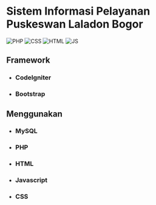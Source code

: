 # Sistem Informasi Pelayanan Puskeswan Laladon Bogor

![PHP](https://img.shields.io/badge/PHP-777BB4?style=for-the-badge&logo=php&logoColor=white) ![CSS](https://img.shields.io/badge/CSS-239120?&style=for-the-badge&logo=css3&logoColor=white) ![HTML](https://img.shields.io/badge/HTML-239120?style=for-the-badge&logo=html5&logoColor=white) ![JS](https://img.shields.io/badge/Javascript-239120?style=for-the-badge&logo=html5&logoColor=white)

## Framework

- ### CodeIgniter
- ### Bootstrap

## Menggunakan
- ### MySQL
- ### PHP
- ### HTML
- ### Javascript
- ### CSS
